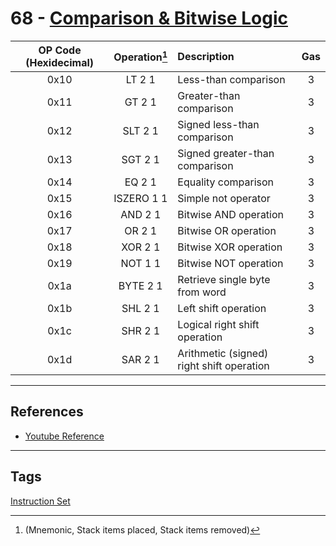 # 68 - [Comparison & Bitwise Logic](Comparison%20&%20Bitwise%20Logic.md)


| OP Code (Hexidecimal) | Operation[^1]  | Description                               | Gas |
|:---------------------:|:-------------:|:----------------------------------------- |:---:|
|         0x10          |    LT 2 1     | Less-than comparison                      |  3  |
|         0x11          |    GT 2 1     | Greater-than comparison                   |  3  |
|         0x12          |    SLT 2 1    | Signed less-than comparison               |  3  |
|         0x13          |    SGT 2 1    | Signed greater-than comparison            |  3  |
|         0x14          |    EQ 2 1     | Equality comparison                       |  3  |
|         0x15          |  ISZERO 1 1   | Simple not operator                       |  3  |
|         0x16          |    AND 2 1    | Bitwise AND operation                     |  3  |
|         0x17          |    OR 2 1     | Bitwise OR operation                      |  3  |
|         0x18          |    XOR 2 1    | Bitwise XOR operation                     |  3  |
|         0x19          |    NOT 1 1    | Bitwise NOT operation                     |  3  |
|         0x1a          |   BYTE 2 1    | Retrieve single byte from word            |  3  |
|         0x1b          |    SHL 2 1    | Left shift operation                      |  3  |
|         0x1c          |    SHR 2 1    | Logical right shift operation             |  3  |
|         0x1d          |    SAR 2 1    | Arithmetic (signed) right shift operation |  3  |

[^1]: (Mnemonic, Stack items placed, Stack items removed)

___
## References
- [Youtube Reference](https://youtu.be/MFoxW07ICKs?t=388)

___
## Tags
[Instruction Set](Instruction%20Set.md)
